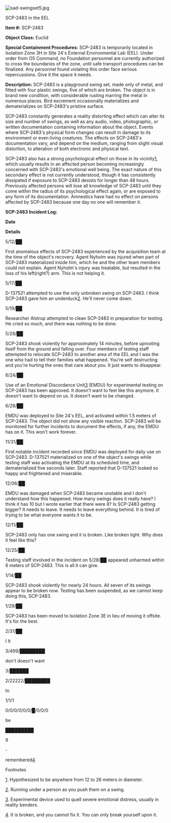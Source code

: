![sad-swingset5.jpg](http://scp-wiki.wdfiles.com/local--files/scp-2483/sad-swingset5.jpg)

SCP-2483 in the EEL

**Item #:** SCP-2483

**Object Class:** Euclid

**Special Containment Procedures:** SCP-2483 is temporarily located in Isolation Zone 3H in Site 24's External Environmental Lab (EEL). Under order from O5 Command, no Foundation personnel are currently authorized to cross the boundaries of the zone, until safe transport procedures can be finalized. Any personnel found violating this order face serious repercussions. Give it the space it needs.

**Description:** SCP-2483 is a playground swing set, made only of metal, and fitted with four plastic swings, five of which are broken. The object is in brand new condition, with considerable rusting marring the metal in numerous places. Bird excrement occasionally materializes and dematerializes on SCP-2483's pristine surface.

SCP-2483 constantly generates a reality distorting effect which can alter its size and number of swings, as well as any audio, video, photographic, or written documentation containing information about the object. Events where SCP-2483's physical form changes can result in damage to its environment or even living creatures. The effects on SCP-2483's documentation vary, and depend on the medium, ranging from slight visual distortion, to alteration of both electronic and physical text.

SCP-2483 also has a strong psychological effect on those in its vicinity[1](javascript:;), which usually results in an affected person becoming increasingly concerned with SCP-2483's emotional well being. The exact nature of this secondary effect is not currently understood, though it has consistently dissipated if exposure to SCP-2483 desists for longer than 48 hours. Previously affected persons will lose all knowledge of SCP-2483 until they come within the radius of its psychological effect again, or are exposed to any form of its documentation. Amnestics have had no effect on persons affected by SCP-2483 because one day no one will remember it.

**SCP-2483 Incident Log:**

**Date**

**Details**

5/12/██

First anomalous effects of SCP-2483 experienced by the acquisition team at the time of the object's recovery. Agent Nyholm was injured when part of SCP-2483 materialized inside him, which he and the other team members could not explain. Agent Nyholm's injury was treatable, but resulted in the loss of his left(right?) arm. This is not helping it.

5/17/██

D-137521 attempted to use the only unbroken swing on SCP-2483. I think SCP-2483 gave him an underduck[2](javascript:;). He'll never come down.

5/19/██

Researcher Alstrup attempted to clean SCP-2483 in preparation for testing. He cried so much, and there was nothing to be done.

5/28/██

SCP-2483 shook violently for approximately 14 minutes, before uprooting itself from the ground and falling over. Four members of testing staff attempted to relocate SCP-2483 to another area of the EEL and I was the one who had to tell their families what happened. You're self destructing and you're hurting the ones that care about you. It just wants to disappear.

6/24/██

Use of an Emotional Discordance Unit[3](javascript:;) (EMDU) for experimental testing on SCP-2483 has been approved. It doesn't want to feel like this anymore. It doesn't want to depend on us. It doesn't want to be changed.

6/28/██

EMDU was deployed to Site 24's EEL, and activated within 1.5 meters of SCP-2483. The object did not show any visible reaction. SCP-2483 will be monitored for further incidents to document the effects, if any, the EMDU has on it. This won't work forever.

11/31/██

First notable incident recorded since EMDU was deployed for daily use on SCP-2483. D-137521 materialized on one of the object's swings while testing staff was activating the EMDU at its scheduled time, and dematerialized five seconds later. Staff reported that D-137521 looked so happy and frightened and miserable.

12/06/██

EMDU was damaged when SCP-2483 became unstable and I don't understand how this happened. How many swings does it really have? I think it has 10 but I wrote earlier that there were 8? Is SCP-2483 getting bigger? It needs to leave. It needs to leave everything behind. It is tired of trying to be what everyone wants it to be.

12/11/██

SCP-2483 only has one swing and it is broken. Like broken light. Why does it feel like this?

12/25/██

Testing staff involved in the incident on 5/28/██ appeared unharmed within 6 meters of SCP-2483. This is all it can give.

1/14/██

SCP-2483 shook violently for nearly 24 hours. All seven of its swings appear to be broken now. Testing has been suspended, as we cannot keep doing this, SCP-2483.

1/29/██

SCP-2483 has been moved to Isolation Zone 3E in lieu of moving it offsite. It's for the best.

2/31/██

I It

3/499/████████

don't doesn't want

3/██████

2/22222/████████

to

1/1/1

0/0/0/0/0/0/█/0/0/0

be

█████████

9

\-

remembered[4](javascript:;)

Footnotes

[1](javascript:;). Hypothesized to be anywhere from 12 to 26 meters in diameter.

[2](javascript:;). Running under a person as you push them on a swing.

[3](javascript:;). Experimental device used to quell severe emotional distress, usually in reality benders.

[4](javascript:;). It is broken, and you cannot fix it. You can only break yourself upon it.